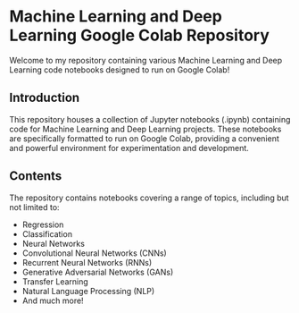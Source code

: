 # Machine Learning and Deep Learning Google Colab Repository

Welcome to my repository containing various Machine Learning and Deep Learning code notebooks designed to run on Google Colab!

## Introduction
This repository houses a collection of Jupyter notebooks (.ipynb) containing code for Machine Learning and Deep Learning projects. These notebooks are specifically formatted to run on Google Colab, providing a convenient and powerful environment for experimentation and development.

## Contents
The repository contains notebooks covering a range of topics, including but not limited to:
- Regression
- Classification
- Neural Networks
- Convolutional Neural Networks (CNNs)
- Recurrent Neural Networks (RNNs)
- Generative Adversarial Networks (GANs)
- Transfer Learning
- Natural Language Processing (NLP)
- And much more!
